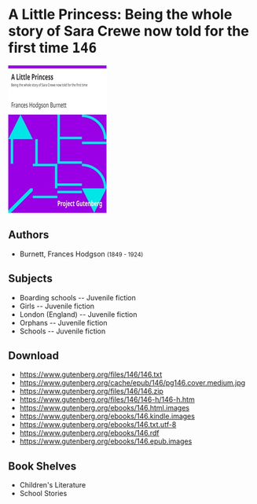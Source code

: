 # A Little Princess: Being the whole story of Sara Crewe now told for the first time <kbd>146</kbd>

![](./cover.medium.jpg "")

## Authors


 - Burnett, Frances Hodgson <small>(1849 - 1924)</small>

## Subjects


 - Boarding schools -- Juvenile fiction
 - Girls -- Juvenile fiction
 - London (England) -- Juvenile fiction
 - Orphans -- Juvenile fiction
 - Schools -- Juvenile fiction

## Download


 - https://www.gutenberg.org/files/146/146.txt
 - https://www.gutenberg.org/cache/epub/146/pg146.cover.medium.jpg
 - https://www.gutenberg.org/files/146/146.zip
 - https://www.gutenberg.org/files/146/146-h/146-h.htm
 - https://www.gutenberg.org/ebooks/146.html.images
 - https://www.gutenberg.org/ebooks/146.kindle.images
 - https://www.gutenberg.org/ebooks/146.txt.utf-8
 - https://www.gutenberg.org/ebooks/146.rdf
 - https://www.gutenberg.org/ebooks/146.epub.images

## Book Shelves


 - Children's Literature
 - School Stories
